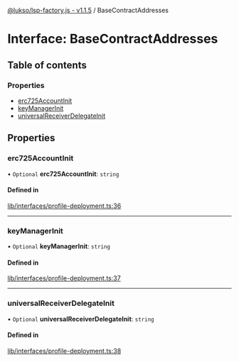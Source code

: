 [@lukso/lsp-factory.js - v1.1.5](../README.md) / BaseContractAddresses

# Interface: BaseContractAddresses

## Table of contents

### Properties

- [erc725AccountInit](BaseContractAddresses.md#erc725accountinit)
- [keyManagerInit](BaseContractAddresses.md#keymanagerinit)
- [universalReceiverDelegateInit](BaseContractAddresses.md#universalreceiverdelegateinit)

## Properties

### erc725AccountInit

• `Optional` **erc725AccountInit**: `string`

#### Defined in

[lib/interfaces/profile-deployment.ts:36](https://github.com/lukso-network/tools-lsp-factory/blob/8e385a2/src/lib/interfaces/profile-deployment.ts#L36)

___

### keyManagerInit

• `Optional` **keyManagerInit**: `string`

#### Defined in

[lib/interfaces/profile-deployment.ts:37](https://github.com/lukso-network/tools-lsp-factory/blob/8e385a2/src/lib/interfaces/profile-deployment.ts#L37)

___

### universalReceiverDelegateInit

• `Optional` **universalReceiverDelegateInit**: `string`

#### Defined in

[lib/interfaces/profile-deployment.ts:38](https://github.com/lukso-network/tools-lsp-factory/blob/8e385a2/src/lib/interfaces/profile-deployment.ts#L38)
